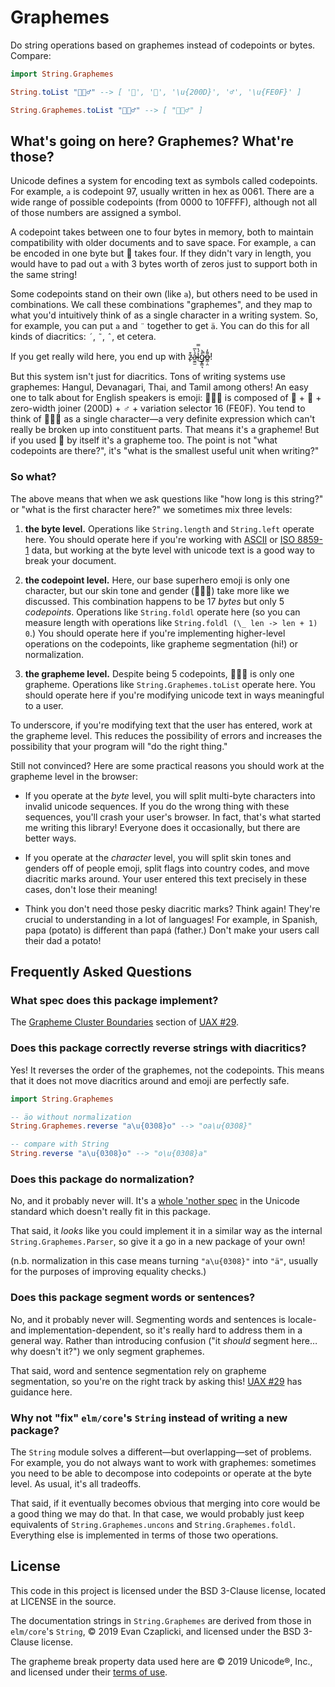 # Graphemes

Do string operations based on graphemes instead of codepoints or bytes.
Compare:

```elm
import String.Graphemes

String.toList "🦸🏽‍♂️" --> [ '🦸', '🏽', '\u{200D}', '♂', '\u{FE0F}' ]

String.Graphemes.toList "🦸🏽‍♂️" --> [ "🦸🏽‍♂️" ]
```

## What's going on here? Graphemes? What're those?

Unicode defines a system for encoding text as symbols called codepoints.
For example, `a` is codepoint 97, usually written in hex as 0061.
There are a wide range of possible codepoints (from 0000 to 10FFFF), although not all of those numbers are assigned a symbol.

A codepoint takes between one to four bytes in memory, both to maintain compatibility with older documents and to save space.
For example, `a` can be encoded in one byte but 🦸 takes four.
If they didn't vary in length, you would have to pad out `a` with 3 bytes worth of zeros just to support both in the same string!

Some codepoints stand on their own (like `a`), but others need to be used in combinations.
We call these combinations "graphemes", and they map to what you'd intuitively think of as a single character in a writing system.
So, for example, you can put `a` and `¨` together to get `ä`.
You can do this for all kinds of diacritics: `´`, `˜`, `ˆ`, et cetera.

If you get really wild here, you end up with z̴̙͒ả̴̫̼̫̀̅ĺ̴̔̿͜g̷̨͇͉̊͐̚o̶̳̣̯͌̓!

But this system isn't just for diacritics.
Tons of writing systems use graphemes: Hangul, Devanagari, Thai, and Tamil among others!
An easy one to talk about for English speakers is emoji: 🦸🏽‍♂️ is composed of 🦸 + 🏽 + zero-width joiner (200D) + ♂ + variation selector 16 (FE0F).
You tend to think of 🦸🏽‍♂️ as a single character—a very definite expression which can't really be broken up into constituent parts.
That means it's a grapheme!
But if you used 🦸 by itself it's a grapheme too.
The point is not "what codepoints are there?", it's "what is the smallest useful unit when writing?"

### So what?

The above means that when we ask questions like "how long is this string?" or "what is the first character here?" we sometimes mix three levels:

1. **the byte level.**
   Operations like `String.length` and `String.left` operate here.
   You should operate here if you're working with [ASCII](https://en.wikipedia.org/wiki/ASCII) or [ISO 8859-1](https://en.wikipedia.org/wiki/ISO/IEC_8859-1) data, but working at the byte level with unicode text is a good way to break your document.

2. **the codepoint level.**
   Here, our base superhero emoji is only one character, but our skin tone and gender (🦸🏽‍♂️) take more like we discussed.
   This combination happens to be 17 *bytes* but only 5 *codepoints*.
   Operations like `String.foldl` operate here (so you can measure length with operations like `String.foldl (\_ len -> len + 1) 0`.)
   You should operate here if you're implementing higher-level operations on the codepoints, like grapheme segmentation (hi!) or normalization.

3. **the grapheme level.**
   Despite being 5 codepoints, 🦸🏽‍♂ is only one grapheme️.
   Operations like `String.Graphemes.toList` operate here.
   You should operate here if you're modifying unicode text in ways meaningful to a user.

To underscore, if you're modifying text that the user has entered, work at the grapheme level.
This reduces the possibility of errors and increases the possibility that your program will "do the right thing."

Still not convinced?
Here are some practical reasons you should work at the grapheme level in the browser:

- If you operate at the *byte* level, you will split multi-byte characters into invalid unicode sequences.
  If you do the wrong thing with these sequences, you'll crash your user's browser.
  In fact, that's what started me writing this library!
  Everyone does it occasionally, but there are better ways.

- If you operate at the *character* level, you will split skin tones and genders off of people emoji, split flags into country codes, and move diacritic marks around.
  Your user entered this text precisely in these cases, don't lose their meaning!

- Think you don't need those pesky diacritic marks?
  Think again!
  They're crucial to understanding in a lot of languages!
  For example, in Spanish, papa (potato) is different than papá (father.)
  Don't make your users call their dad a potato!

## Frequently Asked Questions

### What spec does this package implement?

The [Grapheme Cluster Boundaries](https://unicode.org/reports/tr29/#Grapheme_Cluster_Boundaries) section of [UAX #29](https://unicode.org/reports/tr29/).

### Does this package correctly reverse strings with diacritics?

Yes!
It reverses the order of the graphemes, not the codepoints.
This means that it does not move diacritics around and emoji are perfectly safe.

```elm
import String.Graphemes

-- äo without normalization
String.Graphemes.reverse "a\u{0308}o" --> "oa\u{0308}"

-- compare with String
String.reverse "a\u{0308}o" --> "o\u{0308}a"
```

### Does this package do normalization?

No, and it probably never will.
It's a [whole 'nother spec](https://unicode.org/reports/tr15/#Norm_Forms) in the Unicode standard which doesn't really fit in this package.

That said, it *looks* like you could implement it in a similar way as the internal `String.Graphemes.Parser`, so give it a go in a new package of your own!

(n.b. normalization in this case means turning `"a\u{0308}"` into `"ä"`, usually for the purposes of improving equality checks.)

### Does this package segment words or sentences?

No, and it probably never will.
Segmenting words and sentences is locale- and implementation-dependent, so it's really hard to address them in a general way.
Rather than introducing confusion ("it *should* segment here… why doesn't it?") we only segment graphemes.

That said, word and sentence segmentation rely on grapheme segmentation, so you're on the right track by asking this!
[UAX #29](https://unicode.org/reports/tr29/) has guidance here.

### Why not "fix" `elm/core`'s `String` instead of writing a new package?

The `String` module solves a different—but overlapping—set of problems.
For example, you do not always want to work with graphemes: sometimes you need to be able to decompose into codepoints or operate at the byte level.
As usual, it's all tradeoffs.

That said, if it eventually becomes obvious that merging into core would be a good thing we may do that.
In that case, we would probably just keep equivalents of `String.Graphemes.uncons` and `String.Graphemes.foldl`.
Everything else is implemented in terms of those two operations.

## License

This code in this project is licensed under the BSD 3-Clause license, located at LICENSE in the source.

The documentation strings in `String.Graphemes` are derived from those in `elm/core`'s `String`, © 2019 Evan Czaplicki, and licensed under the BSD 3-Clause license.

The grapheme break property data used here are © 2019 Unicode®, Inc., and licensed under their [terms of use](http://www.unicode.org/terms_of_use.html).

